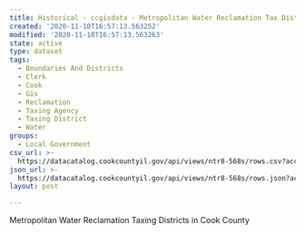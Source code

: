 ```yaml
---
title: Historical - ccgisdata - Metropolitan Water Reclamation Tax Dist 2013
created: '2020-11-10T16:57:13.563252'
modified: '2020-11-10T16:57:13.563263'
state: active
type: dataset
tags:
  - Boundaries And Districts
  - Clerk
  - Cook
  - Gis
  - Reclamation
  - Taxing Agency
  - Taxing District
  - Water
groups:
  - Local Government
csv_url: >-
  https://datacatalog.cookcountyil.gov/api/views/ntr8-568s/rows.csv?accessType=DOWNLOAD
json_url: >-
  https://datacatalog.cookcountyil.gov/api/views/ntr8-568s/rows.json?accessType=DOWNLOAD
layout: post

---
```

Metropolitan Water Reclamation Taxing Districts in Cook County
